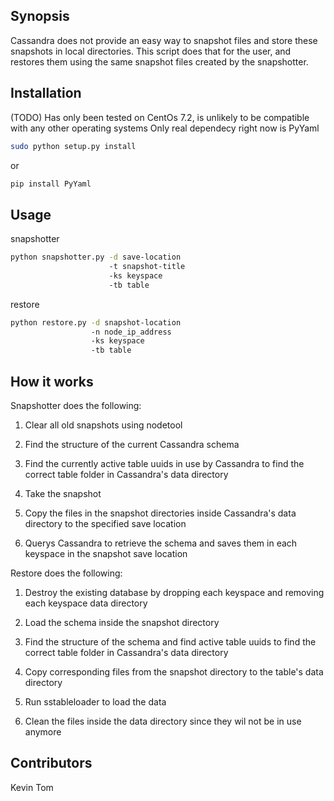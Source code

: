 ## Synopsis
Cassandra does not provide an easy way to snapshot files and store these snapshots in local directories. This script does that for the user, and restores them using the same snapshot files created by the snapshotter.

## Installation
(TODO)
Has only been tested on CentOs 7.2, is unlikely to be compatible with any other operating systems
Only real dependecy right now is PyYaml

```bash
sudo python setup.py install
```
or
```bash
pip install PyYaml
```


## Usage
snapshotter
``` bash
python snapshotter.py -d save-location
                      -t snapshot-title
                      -ks keyspace
                      -tb table
```
restore
``` bash
python restore.py -d snapshot-location
                  -n node_ip_address
                  -ks keyspace
                  -tb table
```

## How it works
Snapshotter does the following:

1. Clear all old snapshots using nodetool

2. Find the structure of the current Cassandra schema

3. Find the currently active table uuids in use by Cassandra to find the correct table folder in Cassandra's data directory

4. Take the snapshot

5. Copy the files in the snapshot directories inside Cassandra's data directory to the specified save location

6. Querys Cassandra to retrieve the schema and saves them in each keyspace in the snapshot save location


Restore does the following:

1. Destroy the existing database by dropping each keyspace and removing each keyspace data directory

2. Load the schema inside the snapshot directory

3. Find the structure of the schema and find active table uuids to find the correct table folder in Cassandra's data directory

4. Copy corresponding files from the snapshot directory to the table's data directory

5. Run sstableloader to load the data

6. Clean the files inside the data directory since they wil not be in use anymore


## Contributors
Kevin Tom

